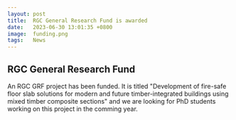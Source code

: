 ```yaml
---
layout: post
title:  RGC General Research Fund is awarded
date:   2023-06-30 13:01:35 +0800
image:  funding.png
tags:   News
---
```

## RGC General Research Fund
An RGC GRF project has been funded. It is titled "Development of fire-safe floor slab solutions for modern and future timber-integrated buildings using mixed timber composite sections" and we are looking for PhD students working on this project in the comming year.